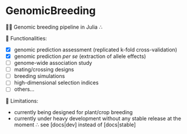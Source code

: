 # GenomicBreeding

🧬🌱 Genomic breeding pipeline in Julia ∴ 

🧙 Functionalities:
- [X] genomic prediction assessment (replicated k-fold cross-validation)
- [X] genomic prediction *per se* (extraction of allele effects)
- [ ] genome-wide association study
- [ ] mating/crossing designs
- [ ] breeding simulations
- [ ] high-dimensional selection indices
- [ ] others...

🌱 Limitations:
- currently being designed for plant/crop breeding
- currently under heavy development without any stable release at the moment ∴ see [docs|dev] instead of [docs|stable]

<!--

**Here are some ideas to get you started:**

🙋‍♀️ A short introduction - what is your organization all about?
🌈 Contribution guidelines - how can the community get involved?
👩‍💻 Useful resources - where can the community find your docs? Is there anything else the community should know?
🍿 Fun facts - what does your team eat for breakfast?
🧙 Remember, you can do mighty things with the power of [Markdown](https://docs.github.com/github/writing-on-github/getting-started-with-writing-and-formatting-on-github/basic-writing-and-formatting-syntax)
-->
